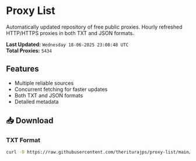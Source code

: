 # Proxy List

Automatically updated repository of free public proxies. Hourly refreshed HTTP/HTTPS proxies in both TXT and JSON formats.

**Last Updated:** `Wednesday 18-06-2025 23:08:48 UTC`  
**Total Proxies:** `5434`

## Features
- Multiple reliable sources
- Concurrent fetching for faster updates
- Both TXT and JSON formats
- Detailed metadata

## 📥 Download

### TXT Format
```bash
curl -O https://raw.githubusercontent.com/theriturajps/proxy-list/main/proxies.txt